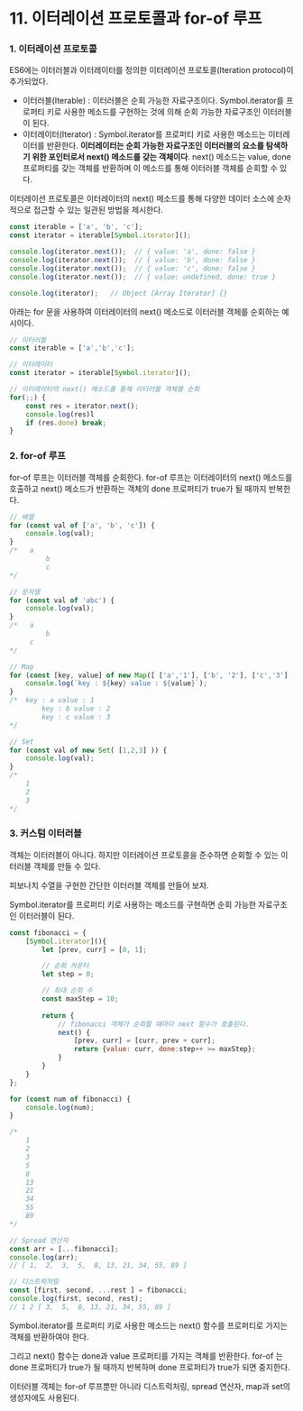 # 11. 이터레이션 프로토콜과 for-of 루프

### 1. 이터레이션 프로토콜

ES6에는 이터러블과 이터레이터를 정의한 이터레이션 프로토콜(Iteration protocol)이 추가되었다.

- 이터러블(Iterable) : 이터러블은 순회 가능한 자료구조이다. Symbol.iterator를 프로퍼티 키로 사용한 메소드를 구현하는 것에 의해 순회 가능한 자료구조인 이터러블이 된다.
- 이터레이터(Iterator) : Symbol.iterator를 프로퍼티 키로 사용한 메소드는 이터레이터를 반환한다. **이터레이터는 순회 가능한 자료구조인 이터러블의 요소를 탐색하기 위한 포인터로서 next() 메소드를 갖는 객체이다**. next() 메소드는 value, done 프로퍼티를 갖는 객체를 반환하며 이 메소드를 통해 이터러블 객체를 순회할 수 있다.

이터레이션 프로토콜은 이터레이터의 next() 메소드를 통해 다양한 데이터 소스에 순차적으로 접근할 수 있는 일관된 방법을 제시한다.

```jsx
const iterable = ['a', 'b', 'c'];
const iterator = iterable[Symbol.iterator]();

console.log(iterator.next());  // { value: 'a', done: false }
console.log(iterator.next());  // { value: 'b', done: false }
console.log(iterator.next());  // { value: 'c', done: false }
console.log(iterator.next());  // { value: undefined, done: true }

console.log(iterator);   // Object [Array Iterator] {}
```

아래는 for 문을 사용하여 이터레이터의 next() 메소드로 이터러블 객체를 순회하는 예시이다.

```jsx
// 이터러블
const iterable = ['a','b','c'];

// 이터레이터
const iterator = iterable[Symbol.iterator]();

// 이터레이터의 next() 메소드를 통해 이터러블 객체를 순회
for(;;) {
	const res = iterator.next();
	console.log(res)l
	if (res.done) break;
}
```

### 2. for-of 루프

for-of 루프는 이터러블 객체를 순회한다. for-of 루프는 이터레이터의 next() 메소드를 호출하고 next() 메소드가 반환하는 객체의 done 프로퍼티가 true가 될 때까지 반복한다.

```jsx
// 배열
for (const val of ['a', 'b', 'c']) {
	console.log(val);
}
/*   a
		 b
		 c
*/   

// 문자열
for (const val of 'abc') {
	console.log(val);
}
/*   a
		 b
     c
*/   

// Map
for (const [key, value] of new Map([ ['a','1'], ['b', '2'], ['c','3'] ])) {
	console.log(`key : ${key} value : ${value}`);  
}
/*  key : a value : 1
		key : b value : 2
		key : c value : 3
*/  

// Set
for (const val of new Set( [1,2,3] )) {
	console.log(val);
}
/*
	1
	2
	3
*/
```

### 3. 커스텀 이터러블

객체는 이터러블이 아니다. 하지만 이터레이션 프로토콜을 준수하면 순회할 수 있는 이터러블 객체를 만들 수 있다.

피보나치 수열을 구현한 간단한 이터러블 객체를 만들어 보자.

Symbol.iterator를 프로퍼티 키로 사용하는 메소드를 구현하면 순회 가능한 자료구조인 이터러블이 된다.

```jsx
const fibonacci = {
	[Symbol.iterator](){
		let [prev, curr] = [0, 1];

		// 순회 카운터
		let step = 0;

		// 최대 순회 수
		const maxStep = 10;
		
		return {
			// fibonacci 객체가 순회할 때마다 next 함수가 호출된다.
			next() {
				[prev, curr] = [curr, prev + curr];
				return {value: curr, done:step++ >= maxStep};
			}
		}
	}
};

for (const num of fibonacci) {
	console.log(num);
}

/*
	1
	2
	3
	5
	8
	13
	21
	34
	55
	89
*/

// Spread 연산자
const arr = [...fibonacci];
console.log(arr);
// [ 1,  2,  3,  5,  8, 13, 21, 34, 55, 89 ]

// 디스트럭처링
const [first, second, ...rest ] = fibonacci;
console.log(first, second, rest);
// 1 2 [ 3,  5,  8, 13, 21, 34, 55, 89 ]
```

Symbol.iterator를 프로퍼티 키로 사용한 메소드는 next() 함수를 프로퍼티로 가지는 객체를 반환하여야 한다.

그리고 next() 함수는 done과 value 프로퍼티를 가지는 객체를 반환한다.  for-of 는 done  프로퍼티가 true가 될 때까지 반복하며 done 프로퍼티가 true가 되면 중지한다.

이터러블 객체는  for-of 루프뿐만 아니라 디스트럭처링, spread 연산자, map과 set의 생성자에도 사용된다.